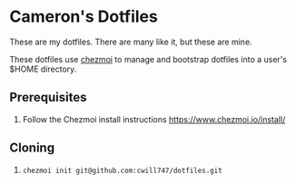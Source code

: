 # Cameron's Dotfiles

These are my dotfiles. There are many like it, but these are mine.

These dotfiles use [chezmoi](https://www.chezmoi.io/) to manage and bootstrap dotfiles
into a user's $HOME directory.

## Prerequisites

1. Follow the Chezmoi install instructions https://www.chezmoi.io/install/

## Cloning

1. `chezmoi init git@github.com:cwill747/dotfiles.git`
